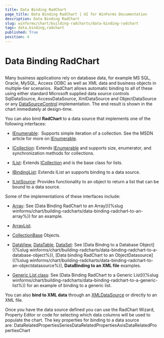 ```yaml
---
title: Data Binding RadChart
page_title: Data Binding RadChart | UI for WinForms Documentation
description: Data Binding RadChart
slug: winforms/chart/building-radcharts/data-binding-radchart
tags: data,binding,radchart
published: True
position: 4
---
```


# Data Binding RadChart



## 

Many business applications rely on database data, for example MS SQL, Oracle, MySQL, Access ODBC as well as XML data and business objects in multiple-tier scenarios.  RadChart allows automatic binding to all of these using either standard Microsoft supplied data source controls SqlDataSource, AccessDataSource, XmlDataSource and ObjectDataSource or any [DataSourceControl](http://msdn2.microsoft.com/en-us/library/system.web.ui.datasourcecontrol.aspx) implementation. The end result is shown in the chart immediately at design-time.

You can also bind __RadChart__ to a data source that implements one of the following interfaces: 

* [IEnumerable](http://msdn2.microsoft.com/en-us/library/system.collections.ienumerable.aspx):  Supports simple iteration of a collection. See the MSDN article for more on [IEnumerable](http://msdn2.microsoft.com/en-us/library/system.collections.ienumerable.aspx). 


* [ICollection](http://msdn2.microsoft.com/en-us/library/system.collections.ienumerable.aspx): Extends [IEnumerable](http://msdn2.microsoft.com/en-us/library/system.collections.ienumerable.aspx) and supports size, enumerator, and synchronization methods for collections. 


* [IList](http://msdn2.microsoft.com/en-us/library/system.collections.ilist(VS.71).aspx): Extends [ICollection](http://msdn2.microsoft.com/en-us/library/system.collections.icollection.aspx) and is the base class for lists. 


* [IBindingList](http://msdn2.microsoft.com/en-us/library/system.componentmodel.ibindinglist.aspx): Extends IList an supports binding to a data source.  


* [IListSource](http://msdn2.microsoft.com/en-us/library/system.componentmodel.ilistsource.aspx): Provides functionality to an object to return a list that can be bound to a data source.



Some of the implementations of these interfaces include: 

* [Array](http://msdn2.microsoft.com/en-us/library/system.array(VS.71).aspx): See [Data Binding RadChart to an Array]({%slug winforms/chart/building-radcharts/data-binding-radchart-to-an-array%}) for an example. 


* [ArrayList](http://msdn2.microsoft.com/en-us/library/system.collections.arraylist(VS.71).aspx). 


* [CollectionBase](http://msdn2.microsoft.com/en-us/library/system.collections.collectionbase(VS.71).aspx) Objects. 


* [DataView](http://msdn2.microsoft.com/en-us/library/system.data.dataview(VS.71).aspx), [DataTable](http://msdn2.microsoft.com/en-us/library/system.data.datatable.aspx), [DataSet](http://msdn2.microsoft.com/en-us/library/system.data.dataset.aspx): See [Data Bindng to a Database Object]({%slug winforms/chart/building-radcharts/data-binding-radchart-to-a-database-object%}), [Data binding RadChart to an ObjectDatasource]({%slug winforms/chart/building-radcharts/data-binding-radchart-to-an-objectdatasource%}), __DataBinding to an XML file__ examples. 


* [Generic List class](http://msdn2.microsoft.com/en-us/library/6sh2ey19.aspx): See [Data Binding RadChart to a Generic List]({%slug winforms/chart/building-radcharts/data-binding-radchart-to-a-generic-list%}) for an example of binding to a generic list.



You can also __bind to XML data__ through an [XMLDataSource](http://msdn2.microsoft.com/en-us/library/system.web.ui.webcontrols.xmldatasource.aspx) or directly to an XML file.



Once you have the data source defined you can use the RadChart Wizard, Property Editor or code for selecting which data columns will be used to populate the chart. The key properties for binding to a data source are: DataRelatedPropertiesSeriesDataRelatedPropertiesAxisDataRelatedPropertiesChart
